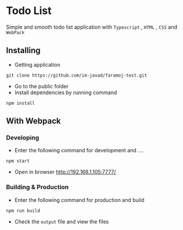 # Todo List

Simple and smooth todo list application with `Typescript` , `HTML` , `CSS` and `WebPack`

## Installing

- Getting application 

```
git clone https://github.com/im-javad/faramoj-test.git
```

- Go to the public folder
- Install dependencies by running command 

```
npm install
```

## With Webpack 

### Developing 

- Enter the following command for development and ....

```
npm start
```
- Open in browser http://192.168.1.105:7777/

### Building & Production
- Enter the following command for production and build

```
npm run build
```
- Check the `output` file and view the files
